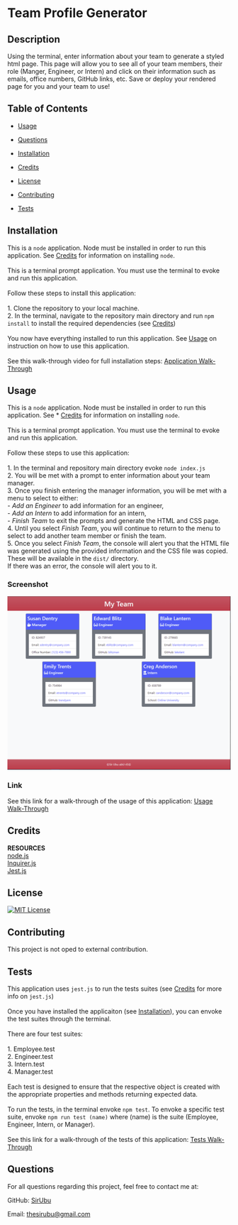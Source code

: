 # Team Profile Generator
## Description
Using the terminal, enter information about your team to generate a styled html page. This page will allow you to see all of your team members, their role (Manger, Engineer, or Intern) and click on their information such as emails, office numbers, GitHub links, etc. Save or deploy your rendered page for you and your team to use!

## Table of Contents
* [Usage](#usage)
* [Questions](#questions)

      
* [Installation](#installation)
        
* [Credits](#credits)
        
* [License](#license)
                
* [Contributing](#contributing)
        
* [Tests](#tests)
        
    
  

## Installation
This is a `node` application. Node must be installed in order to run this application. See [Credits](#credits) for information on installing `node`. <br><br> This is a terminal prompt application. You must use the terminal to evoke and run this application. <br><br> Follow these steps to install this application: <br><br> 1. Clone the repository to your local machine. <br> 2. In the terminal, navigate to the repository main directory and run `npm install` to install the required dependencies (see [Credits](#credits)) <br><br> You now have everything installed to run this application. See [Usage](#usage) on instruction on how to use this application. <br><br> See this walk-through video for full installation steps: [Application Walk-Through](https://)
    
## Usage
This is a `node` application. Node must be installed in order to run this application. See * [Credits](#credits) for information on installing `node`. <br><br> This is a terminal prompt application. You must use the terminal to evoke and run this application. <br><br> Follow these steps to use this application: <br><br> 1. In the terminal and repository main directory evoke `node index.js` <br> 2. You will be met with a prompt to enter information about your team manager. <br> 3. Once you finish entering the manager information, you will be met with a menu to select to either: <br> - *Add an Engineer* to add information for an engineer, <br> - *Add an Intern* to add information for an intern, <br> - *Finish Team* to exit the prompts and generate the HTML and CSS page. <br> 4. Until you select *Finish Team*, you will continue to return to the menu to select to add another team member or finish the team. <br> 5. Once you select *Finish Team*, the console will alert you that the HTML file was generated using the provided information and the CSS file was copied. These will be available in the `dist/` directory. <br> If there was an error, the console will alert you to it.

### Screenshot
![Project Screenshot](./assets/images/screenshot.PNG)
    
### Link
See this link for a walk-through of the usage of this application: [Usage Walk-Through](https://)


## Credits
**RESOURCES** <br> [node.js](https://nodejs.org/en/) <br> [Inquirer.js](https://www.npmjs.com/package/inquirer) <br> [Jest.js](https://jestjs.io/)
    

## License
[![MIT License](https://img.shields.io/badge/License-MIT%20License-informational)](https://choosealicense.com/licenses/mit/)
    

## Contributing
This project is not oped to external contribution.


## Tests
This application uses `jest.js` to run the tests suites (see [Credits](#credits) for more info on `jest.js`) <br><br> Once you have installed the applicaiton (see [Installation](#installation)), you can envoke the test suites through the terminal. <br><br> There are four test suites: <br><br> 1. Employee.test <br> 2. Engineer.test <br> 3. Intern.test <br> 4. Manager.test <br><br> Each test is designed to ensure that the respective object is created with the appropriate properties and methods returning expected data. <br><br> To run the tests, in the terminal envoke `npm test`. To envoke a specific test suite, envoke `npm run test (name)` where (name) is the suite (Employee, Engineer, Intern, or Manager). <br><br> See this link for a walk-through of the tests of this application: [Tests Walk-Through](https://)
    
## Questions
For all questions regarding this project, feel free to contact me at:

GitHub: [SirUbu](https://github.com/SirUbu)

Email: thesirubu@gmail.com
